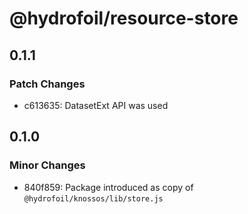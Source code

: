 # @hydrofoil/resource-store

## 0.1.1

### Patch Changes

- c613635: DatasetExt API was used

## 0.1.0

### Minor Changes

- 840f859: Package introduced as copy of `@hydrofoil/knossos/lib/store.js`
